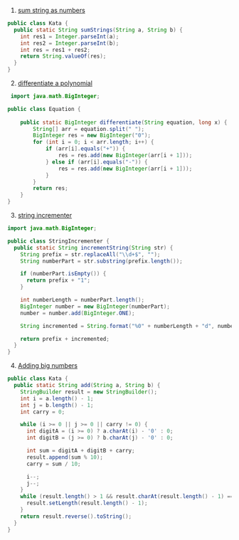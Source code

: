 1. [sum string as numbers ](https://www.codewars.com/kata/5324945e2ece5e1f32000370/train/java)
```java
public class Kata {
  public static String sumStrings(String a, String b) {
    int res1 = Integer.parseInt(a);
    int res2 = Integer.parseInt(b);
    int res = res1 + res2;
    return String.valueOf(res);
  }
}
```

2. [differentiate a polynomial](https://www.codewars.com/kata/566584e3309db1b17d000027/train/java)
```java
 import java.math.BigInteger;

public class Equation {
    
    public static BigInteger differentiate(String equation, long x) {
        String[] arr = equation.split(" ");
        BigInteger res = new BigInteger("0");
        for (int i = 0; i < arr.length; i++) {
            if (arr[i].equals("+")) {
                res = res.add(new BigInteger(arr[i + 1]));
            } else if (arr[i].equals("-")) {
                res = res.add(new BigInteger(arr[i + 1]));
            }
        }
        return res;
    }
}
```
3. [string incrementer ](https://www.codewars.com/kata/54a91a4883a7de5d7800009c/train/java)
```java
import java.math.BigInteger;

public class StringIncrementer {
  public static String incrementString(String str) {
    String prefix = str.replaceAll("\\d+$", "");        
    String numberPart = str.substring(prefix.length()); 

    if (numberPart.isEmpty()) {
      return prefix + "1"; 
    }

    int numberLength = numberPart.length();               
    BigInteger number = new BigInteger(numberPart);      
    number = number.add(BigInteger.ONE);                

    String incremented = String.format("%0" + numberLength + "d", number);

    return prefix + incremented;
  }
}

```
4. [Adding big numbers ](https://www.codewars.com/kata/525f4206b73515bffb000b21/train/java)
```java
public class Kata {
  public static String add(String a, String b) {
    StringBuilder result = new StringBuilder();
    int i = a.length() - 1;
    int j = b.length() - 1;
    int carry = 0;

    while (i >= 0 || j >= 0 || carry != 0) {
      int digitA = (i >= 0) ? a.charAt(i) - '0' : 0;
      int digitB = (j >= 0) ? b.charAt(j) - '0' : 0;

      int sum = digitA + digitB + carry;
      result.append(sum % 10);
      carry = sum / 10;

      i--;
      j--;
    }
    while (result.length() > 1 && result.charAt(result.length() - 1) == '0') {
      result.setLength(result.length() - 1);
    }
    return result.reverse().toString();
  }
}

```